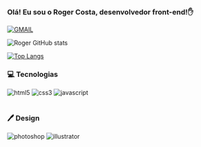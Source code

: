 ### Olá! Eu sou o Roger Costa, desenvolvedor front-end!✋

[![GMAIL](https://img.shields.io/badge/Gmail-D14836?style=for-the-badge&logo=gmail&logoColor=white)](mailto:roger-desenv@gmail.com)

  
![Roger GitHub stats](https://github-readme-stats.vercel.app/api?username=roger-desenv&show_icons=true&theme=onedark)

[![Top Langs](https://github-readme-stats.vercel.app/api/top-langs/?username=roger-desenv&layout=compact&theme=onedark)](https://github.com/anuraghazra/github-readme-stats)


### 💻 Tecnologias
<div style="display: inline_block">
  <img align="center" alt="html5" src="https://img.shields.io/badge/HTML5-E34F26?style=for-the-badge&logo=html5&logoColor=white">
  <img align="center" alt="css3" src="https://img.shields.io/badge/CSS3-1572B6?style=for-the-badge&logo=css3&logoColor=white">
  <img align="center" alt="javascript" src="https://img.shields.io/badge/JavaScript-F7DF1E?style=for-the-badge&logo=javascript&logoColor=black">
</div><br/>

### 🖊️ Design
<div style="display: inline_block">
  <img align="center" alt="photoshop" src="https://img.shields.io/badge/Adobe%20Photoshop-31A8FF?style=for-the-badge&logo=Adobe%20Photoshop&logoColor=black">
  <img align="center" alt="illustrator" src="https://img.shields.io/badge/Adobe%20Illustrator-FF9A00?style=for-the-badge&logo=adobe%20illustrator&logoColor=white">
</div>
